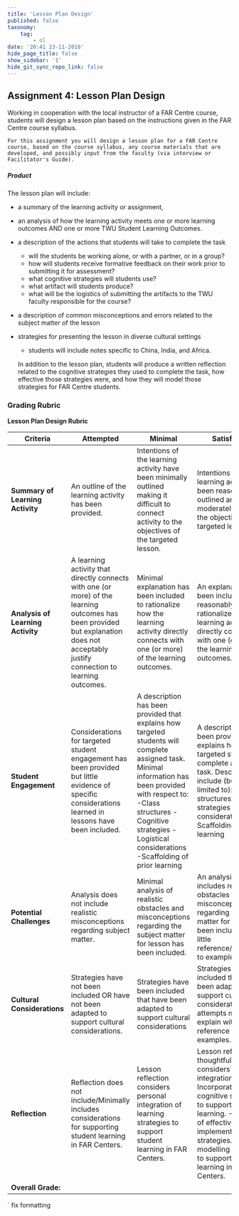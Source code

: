 ```yaml
---
title: 'Lesson Plan Design'
published: false
taxonomy:
    tag:
        - ol
date: '20:41 23-11-2018'
hide_page_title: false
show_sidebar: '1'
hide_git_sync_repo_link: false
---
```


## Assignment 4: Lesson Plan Design

Working in cooperation with the local instructor of a FAR Centre course, students will design a lesson plan based on the instructions given in the FAR Centre course syllabus.
```or another option for wording, since the instructors may not be available to work on a lesson plan with students...
For this assignment you will design a lesson plan for a FAR Centre course, based on the course syllabus, any course materials that are developed, and possibly input from the faculty (via interview or Facilitator's Guide).
```

##### Product

 The lesson plan will include:
 - a summary of the learning activity or assignment,
 - an analysis of how the learning activity meets one or more learning outcomes AND one or more TWU Student Learning Outcomes.
 - a description of the actions that students will take to complete the task
   - will the students be working alone, or with a partner, or in a group?
   - how will students receive formative feedback on their work prior to submitting it for assessment?
   - what cognitive strategies will students use?
   - what artifact will students produce?
   - what will be the logistics of submitting the artifacts to the TWU faculty responsible for the course?
 - a description of common misconceptions and errors related to the subject matter of the lesson
 - strategies for presenting the lesson in diverse cultural settings
   - students will include notes specific to China, India, and Africa.

   In addition to the lesson plan, students will produce a written reflection related to the cognitive strategies they used to complete the task, how effective those strategies were, and how they will model those strategies for FAR Centre students.


### Grading Rubric

**Lesson Plan Design Rubric**


| **Criteria**                      | **Attempted**                                                                                                                                                                         | **Minimal**                                                                                                                                                                                                                                               | **Satisfactory**                                                                                                                                                                                                                                                      | **Excellent**                                                                                                                                                                                                                                                         |        |
|-----------------------------------|---------------------------------------------------------------------------------------------------------------------------------------------------------------------------------------|-----------------------------------------------------------------------------------------------------------------------------------------------------------------------------------------------------------------------------------------------------------|-----------------------------------------------------------------------------------------------------------------------------------------------------------------------------------------------------------------------------------------------------------------------|-----------------------------------------------------------------------------------------------------------------------------------------------------------------------------------------------------------------------------------------------------------------------|--------|
| **Summary of Learning Activity**  | An outline of the learning activity has been provided.                                                                                                                                | Intentions of the learning activity have been minimally outlined making it difficult to connect activity to the objectives of the targeted lesson.                                                                                                        | Intentions of the learning activity have been reasonably outlined and moderately reflect the objectives of the targeted lesson.                                                                                                                                       | Intentions of the learning activity have been clearly outlined and reflect the objectives of the targeted lesson.                                                                                                                                                     | Score: |
| **Analysis of Learning Activity** | A learning activity that directly connects with one (or more) of the learning outcomes has been provided but explanation does not acceptably justify connection to learning outcomes. | Minimal explanation has been included to rationalize how the learning activity directly connects with one (or more) of the learning outcomes.                                                                                                             | An explanation has been included that reasonably rationalizes how the learning activity directly connects with one (or more) of the learning outcomes.                                                                                                                | A thorough explanation has been included that clearly rationalizes how the learning activity directly connects with one (or more) of the learning outcomes.                                                                                                           | Score: |
| **Student Engagement**            | Considerations for targeted student engagement has been provided but little evidence of specific considerations learned in lessons have been included.                                | A description has been provided that explains how targeted students will complete assigned task. Minimal information has been provided with respect to: -Class structures -Cognitive strategies -Logistical considerations -Scaffolding of prior learning | A description has been provided that explains how targeted students will complete assigned task. Description can include (but is not limited to): -Class structures -Cognitive strategies -Logistical considerations -Scaffolding of prior learning                   | A thorough description has been provided that explains how targeted students will complete assigned task. Description can include (but is not limited to): -Class structures -Cognitive strategies -Logistical considerations -Scaffolding of prior learning          | Score: |
| **Potential Challenges**          | Analysis does not include realistic misconceptions regarding subject matter.                                                                                                          | Minimal analysis of realistic obstacles and misconceptions regarding the subject matter for lesson has been included.                                                                                                                                     | An analysis that includes realistic obstacles and misconceptions regarding the subject matter for lesson has been included with little reference/connection to examples.                                                                                              | A thoughtful analysis that includes realistic obstacles and misconceptions regarding the subject matter for lesson has been included with direct reference/connection to examples.                                                                                    | Score: |
| **Cultural Considerations**       | Strategies have not been included OR have not been adapted to support cultural considerations.                                                                                        | Strategies have been included that have been adapted to support cultural considerations                                                                                                                                                                   | Strategies have been included that have been adapted to support cultural considerations with attempts made to explain with reference to examples.                                                                                                                     | Specific strategies that have been adapted to support specific cultural considerations have been included and explained using examples.                                                                                                                               | Score: |
| **Reflection**                    | Reflection does not include/Minimally includes considerations for supporting student learning in FAR Centers.                                                                         | Lesson reflection considers personal integration of learning strategies to support student learning in FAR Centers.                                                                                                                                       | Lesson reflection thoughtfully considers their integration of: -Incorporation of cognitive strategies to support student learning. -Prediction of effectiveness of implemented strategies. -Personal modelling strategies to support student learning in FAR Centers. | Lesson reflection thoughtfully considers their integration of: -Incorporation of cognitive strategies to support student learning. -Prediction of effectiveness of implemented strategies. -Personal modelling strategies to support student learning in FAR Centers. | Score: |
| **Overall Grade:**                |                                                                                                                                                                                       |                                                                                                                                                                                                                                                           |                                                                                                                                                                                                                                                                       |                                                                                                                                                                                                                                                                       |        |

` fix formatting
